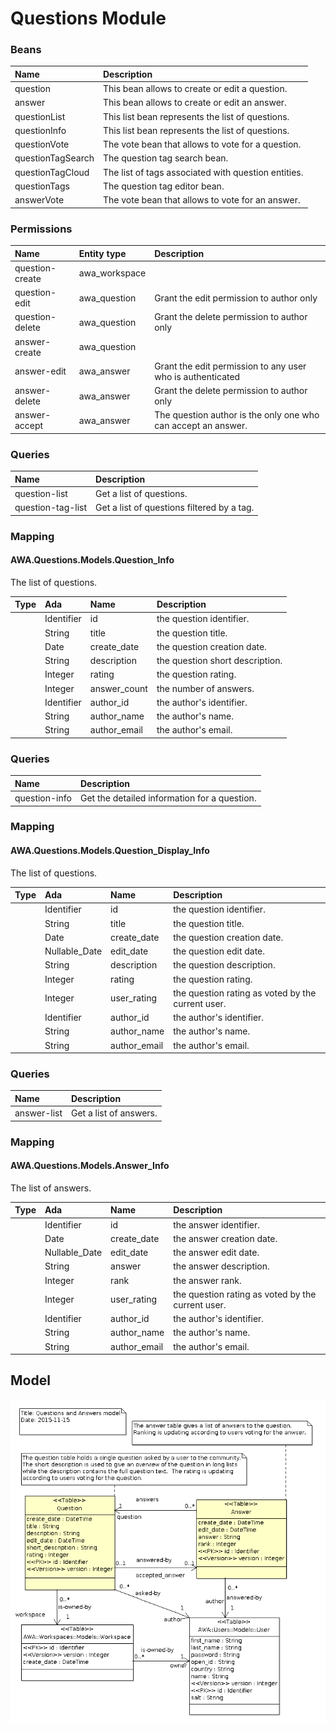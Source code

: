 # Questions Module

### Beans

| Name           | Description                                                               |
|:---------------|:--------------------------------------------------------------------------|
|question|This bean allows to create or edit a question.|
|answer|This bean allows to create or edit an answer.|
|questionList|This list bean represents the list of questions.|
|questionInfo|This list bean represents the list of questions.|
|questionVote|The vote bean that allows to vote for a question.|
|questionTagSearch|The question tag search bean.|
|questionTagCloud|The list of tags associated with question entities.|
|questionTags|The question tag editor bean.|
|answerVote|The vote bean that allows to vote for an answer.|

### Permissions

| Name           | Entity type  | Description                                                |
|:---------------|:-------------|:-----------------------------------------------------------|
|question-create|awa_workspace||
|question-edit|awa_question|Grant the edit permission to author only|
|question-delete|awa_question|Grant the delete permission to author only|
|answer-create|awa_question||
|answer-edit|awa_answer|Grant the edit permission to any user who is authenticated|
|answer-delete|awa_answer|Grant the delete permission to author only|
|answer-accept|awa_answer|The question author is the only one who can accept an answer.|

### Queries

| Name              | Description                                                           |
|:------------------|:----------------------------------------------------------------------|
|question-list|Get a list of questions.|
|question-tag-list|Get a list of questions filtered by a tag.|

### Mapping

#### AWA.Questions.Models.Question_Info

The list of questions.

| Type     | Ada      | Name       | Description                                             |
|:---------|:---------|:-----------|:--------------------------------------------------------|
||Identifier|id|the question identifier.|
||String|title|the question title.|
||Date|create_date|the question creation date.|
||String|description|the question short description.|
||Integer|rating|the question rating.|
||Integer|answer_count|the number of answers.|
||Identifier|author_id|the author's identifier.|
||String|author_name|the author's name.|
||String|author_email|the author's email.|

### Queries

| Name              | Description                                                           |
|:------------------|:----------------------------------------------------------------------|
|question-info|Get the detailed information for a question.|

### Mapping

#### AWA.Questions.Models.Question_Display_Info

The list of questions.

| Type     | Ada      | Name       | Description                                             |
|:---------|:---------|:-----------|:--------------------------------------------------------|
||Identifier|id|the question identifier.|
||String|title|the question title.|
||Date|create_date|the question creation date.|
||Nullable_Date|edit_date|the question edit date.|
||String|description|the question description.|
||Integer|rating|the question rating.|
||Integer|user_rating|the question rating as voted by the current user.|
||Identifier|author_id|the author's identifier.|
||String|author_name|the author's name.|
||String|author_email|the author's email.|

### Queries

| Name              | Description                                                           |
|:------------------|:----------------------------------------------------------------------|
|answer-list|Get a list of answers.|

### Mapping

#### AWA.Questions.Models.Answer_Info

The list of answers.

| Type     | Ada      | Name       | Description                                             |
|:---------|:---------|:-----------|:--------------------------------------------------------|
||Identifier|id|the answer identifier.|
||Date|create_date|the answer creation date.|
||Nullable_Date|edit_date|the answer edit date.|
||String|answer|the answer description.|
||Integer|rank|the answer rank.|
||Integer|user_rating|the question rating as voted by the current user.|
||Identifier|author_id|the author's identifier.|
||String|author_name|the author's name.|
||String|author_email|the author's email.|

## Model
![](images/awa_questions_model.png)


